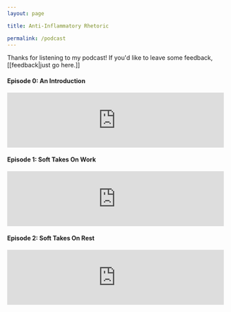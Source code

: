 ```yaml
---
layout: page

title: Anti-Inflammatory Rhetoric

permalink: /podcast
---
```


Thanks for listening to my podcast! If you'd like to leave some feedback, [[feedback|just go here.]]

#### Episode 0: An Introduction
<iframe title="Embed Player" style="border: medium;" src="https://play.libsyn.com/embed/episode/id/31465517/height/128/theme/modern/size/standard/thumbnail/yes/custom-color/2484a4/time-start/00:00:00/hide-playlist/yes/download/yes/font-color/fab9b9" height="128" width="100%" scrolling="no" allowfullscreen="" webkitallowfullscreen="true" mozallowfullscreen="true" oallowfullscreen="true" msallowfullscreen="true"></iframe>

#### Episode 1: Soft Takes On Work
<iframe title="Embed Player" style="border: medium;" src="https://play.libsyn.com/embed/episode/id/31465537/height/128/theme/modern/size/standard/thumbnail/yes/custom-color/2081a4/time-start/00:00:00/hide-playlist/yes/download/yes/font-color/fab9b9" height="128" width="100%" scrolling="no" allowfullscreen="" webkitallowfullscreen="true" mozallowfullscreen="true" oallowfullscreen="true" msallowfullscreen="true"></iframe>

#### Episode 2: Soft Takes On Rest
<iframe title="Embed Player" style="border: medium;" src="https://play.libsyn.com/embed/episode/id/31465552/height/128/theme/modern/size/standard/thumbnail/yes/custom-color/2081a4/time-start/00:00:00/hide-playlist/yes/download/yes/font-color/fab9b9" height="128" width="100%" scrolling="no" allowfullscreen="" webkitallowfullscreen="true" mozallowfullscreen="true" oallowfullscreen="true" msallowfullscreen="true"></iframe>